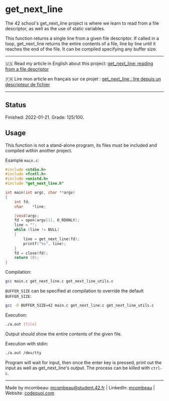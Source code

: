 # get_next_line
The 42 school's get_next_line project is where we learn to read from a file descriptor, as well as the use of static variables.

This function returns a single line from a given file descriptor. If called in a loop, get_next_line returns the entire contents of a file, line by line until it reaches the end of the file. It can be compiled specifying any buffer size.

---

:us: Read my article in English about this project: [get_next_line: reading from a file descriptor](https://www.codequoi.com/en/42-get_next_line-project/)

:fr: Lire mon article en français sur ce projet :  [get_next_line : lire depuis un descripteur de fichier](https://www.codequoi.com/42-get_next_line/)

---

## Status
Finished: 2022-01-21.
Grade: 125/100.

## Usage
This function is not a stand-alone program, its files must be included and compiled within another project.

Example ``main.c``:
```c
#include <stdio.h>
#include <fcntl.h>
#include <unistd.h>
#include "get_next_line.h"

int	main(int argc, char **argv)
{
	int	fd;
	char	*line;

	(void)argc;
	fd = open(argv[1], O_RDONLY);
	line = "";
	while (line != NULL)
	{
		line = get_next_line(fd);
		printf("%s", line);
	}
	fd = close(fd);
	return (0);
}
```
Compilation:
```bash
gcc main.c get_next_line.c get_next_line_utils.c
```
``BUFFER_SIZE`` can be specified at compilation to override the default ``BUFFER_SIZE``:
```bash
gcc -D BUFFER_SIZE=42 main.c get_next_line.c get_next_line_utils.c
```
Execution:
```bash
./a.out [file]
```
Output should show the entire contents of the given file.

Execution with stdin:
```bash
./a.out /dev/tty
```
Program will wait for input, then once the enter key is pressed, print out the input as well as get_next_line's output. The process can be killed with ``ctrl-c``.

---
Made by mcombeau: mcombeau@student.42.fr | LinkedIn: [mcombeau](https://www.linkedin.com/in/mia-combeau-86653420b/) | Website: [codequoi.com](https://www.codequoi.com)

